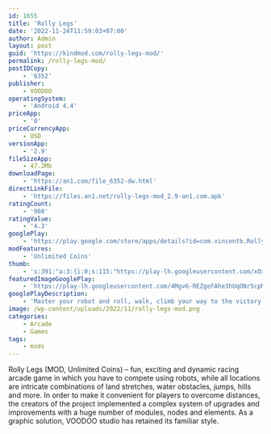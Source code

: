 ```yaml
---
id: 1655
title: 'Rolly Legs'
date: '2022-11-24T11:59:03+07:00'
author: Admin
layout: post
guid: 'https://kindmod.com/rolly-legs-mod/'
permalink: /rolly-legs-mod/
postIDCopy:
    - '6352'
publisher:
    - VOODOO
operatingSystem:
    - 'Android 4.4'
priceApp:
    - '0'
priceCurrencyApp:
    - USD
versionApp:
    - '2.9'
fileSizeApp:
    - 47.2Mb
downloadPage:
    - 'https://an1.com/file_6352-dw.html'
directLinkFile:
    - 'https://files.an1.net/rolly-legs-mod_2.9-an1.com.apk'
ratingCount:
    - '908'
ratingValue:
    - '4.3'
googlePlay:
    - 'https://play.google.com/store/apps/details?id=com.vincentb.RollyLegs'
modFeatures:
    - 'Unlimited Coins'
thumb:
    - 's:391:"a:3:{i:0;s:115:"https://play-lh.googleusercontent.com/xOx-_4NdTUQ-Zb8x7UqIKQ7ny2uNUJlXz8DUol2DAMnm0sQwnnGgdFb7WbXN17PWJQI=w526-h296";i:1;s:115:"https://play-lh.googleusercontent.com/0W-ES9Td06tqUPjAQbozimdUa0G02lez7HKkFB6MYiyDjPbKPhr6Io8JVKdo9Sp4yY8=w526-h296";i:2;s:116:"https://play-lh.googleusercontent.com/iPm3ajSoJF2Rjkv1Of2iZDB51b8362KKPbaoSUW1k9jVJdCaB1PzuDHb0spIh6qHBYr-=w526-h296";}";'
featuredImageGooglePlay:
    - 'https://play-lh.googleusercontent.com/4Mgv6-REZgeFAhe3hUqONr5cpMfQB3i11UWOhJzX8fV77Syn1xVajLNUkvnp2n5u9yU'
googlePlayDescription:
    - 'Master your robot and roll, walk, climb your way to the victory!Roll on slopes to gain speed, and use your legs wisely to climb on difficult areas!.'
image: /wp-content/uploads/2022/11/rolly-legs-mod.png
categories:
    - Arcade
    - Games
tags:
    - mods
---
```


Rolly Legs (MOD, Unlimited Coins) – fun, exciting and dynamic racing arcade game in which you have to compete using robots, while all locations are intricate combinations of land stretches, water obstacles, jumps, hills and more. In order to make it convenient for players to overcome distances, the creators of the project implemented a complex system of upgrades and improvements with a huge number of modules, nodes and elements. As a graphic solution, VOODOO studio has retained its familiar style.